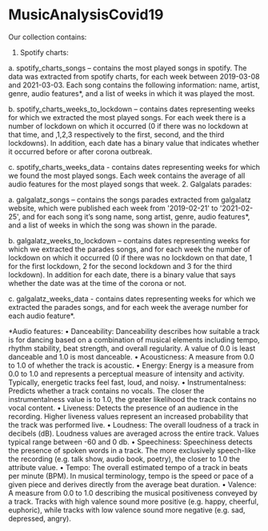 # MusicAnalysisCovid19

Our collection contains:
1.	Spotify charts:

a.	spotify_charts_songs – contains the most played songs in spotify. The data was extracted from spotify charts, for each week between 2019-03-08 and 2021-03-03. Each song contains the following information: name, artist, genre, audio features*, and a list of weeks in which it was played the most.

b.	spotify_charts_weeks_to_lockdown – contains dates representing weeks for which we extracted the most played songs. For each week there is a number of lockdown on which it occurred (0 if there was no lockdown at that time, and ,1,2,3 respectively to the first, second, and the third lockdowns). In addition, each date has a binary value that indicates whether it occurred before or after corona outbreak.

c.	spotify_charts_weeks_data - contains dates representing weeks for which we found the most played songs. Each week contains the average of all audio features for the most played songs that week.
2.	Galgalats parades:

a.	galgalatz_songs – contains the songs parades extracted from galgalatz website, which were published each week from '2019-02-21' to '2021-02-25', and for each song it’s song name, song artist, genre, audio features*,  and a list of weeks in which the song was shown in the parade.

b.	galgalatz_weeks_to_lockdown – contains dates representing weeks for which we extracted the parades songs, and for each week the number of lockdown on which it occurred (0 if there was no lockdown on that date, 1 for the first lockdown, 2 for the second lockdown and 3 for the third lockdown). In addition for each date, there is a binary value that says whether the date was at the time of the corona or not.

c.	galgalatz_weeks_data - contains dates representing weeks for which we extracted the parades songs, and for each week the average number for each audio feature*.

*Audio features:
•	Danceability: Danceability describes how suitable a track is for dancing based on a combination of musical elements including tempo, rhythm stability, beat strength, and overall regularity. A value of 0.0 is least danceable and 1.0 is most danceable.
•	Acousticness: A measure from 0.0 to 1.0 of whether the track is acoustic.
•	Energy: Energy is a measure from 0.0 to 1.0 and represents a perceptual measure of intensity and activity. Typically, energetic tracks feel fast, loud, and noisy.
•	Instrumentalness: Predicts whether a track contains no vocals. The closer the instrumentalness value is to 1.0, the greater likelihood the track contains no vocal content.
•	Liveness: Detects the presence of an audience in the recording. Higher liveness values represent an increased probability that the track was performed live.
•	Loudness: The overall loudness of a track in decibels (dB). Loudness values are averaged across the entire track. Values typical range between -60 and 0 db.
•	Speechiness: Speechiness detects the presence of spoken words in a track. The more exclusively speech-like the recording (e.g. talk show, audio book, poetry), the closer to 1.0 the attribute value.
•	Tempo: The overall estimated tempo of a track in beats per minute (BPM). In musical terminology, tempo is the speed or pace of a given piece and derives directly from the average beat duration.
•	Valence: A measure from 0.0 to 1.0 describing the musical positiveness conveyed by a track. Tracks with high valence sound more positive (e.g. happy, cheerful, euphoric), while tracks with low valence sound more negative (e.g. sad, depressed, angry).
